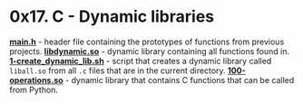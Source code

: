 # 0x17. C - Dynamic libraries

**[main.h](main.h)** - header file containing the prototypes of functions from previous projects.
**[libdynamic.so](libdynamic.so)** - dynamic library containing all functions found in.
**[1-create_dynamic_lib.sh](1-create_dynamic_lib.sh)** - script that creates a dynamic library called `liball.so` from all `.c` files that are in the current directory.
**[100-operations.so](100-operations.so)** - dynamic library that contains C functions that can be called from Python.
